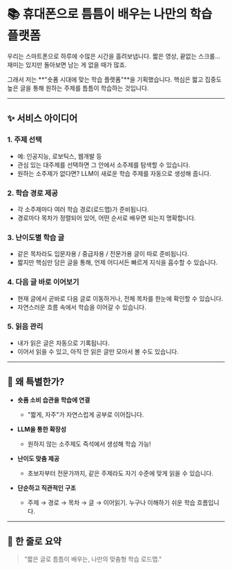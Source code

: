 # 📚 휴대폰으로 틈틈이 배우는 나만의 학습 플랫폼

우리는 스마트폰으로 하루에 수많은 시간을 흘려보냅니다.
짧은 영상, 끝없는 스크롤… 재미는 있지만 돌아보면 남는 게 없을 때가 많죠.

그래서 저는 **"숏폼 시대에 맞는 학습 플랫폼"**을 기획했습니다.
핵심은 짧고 집중도 높은 글을 통해 원하는 주제를 틈틈이 학습하는 것입니다.

---

## ✨ 서비스 아이디어

### 1. 주제 선택

- 예: 인공지능, 로보틱스, 웹개발 등
- 관심 있는 대주제를 선택하면 그 안에서 소주제를 탐색할 수 있습니다.
- 원하는 소주제가 없다면? LLM이 새로운 학습 주제를 자동으로 생성해 줍니다.

### 2. 학습 경로 제공

- 각 소주제마다 여러 학습 경로(로드맵)가 준비됩니다.
- 경로마다 목차가 정렬되어 있어, 어떤 순서로 배우면 되는지 명확합니다.

### 3. 난이도별 학습 글

- 같은 목차라도 입문자용 / 중급자용 / 전문가용 글이 따로 준비됩니다.
- 짧지만 핵심만 담은 글을 통해, 언제 어디서든 빠르게 지식을 흡수할 수 있습니다.

### 4. 다음 글 바로 이어보기

- 현재 글에서 곧바로 다음 글로 이동하거나, 전체 목차를 한눈에 확인할 수 있습니다.
- 자연스러운 흐름 속에서 학습을 이어갈 수 있습니다.

### 5. 읽음 관리

- 내가 읽은 글은 자동으로 기록됩니다.
- 이어서 읽을 수 있고, 아직 안 읽은 글만 모아서 볼 수도 있습니다.

---

## 🎯 왜 특별한가?

- **숏폼 소비 습관을 학습에 연결**

  - "짧게, 자주"가 자연스럽게 공부로 이어집니다.

- **LLM을 통한 확장성**

  - 원하지 않는 소주제도 즉석에서 생성해 학습 가능!

- **난이도 맞춤 제공**

  - 초보자부터 전문가까지, 같은 주제라도 자기 수준에 맞게 읽을 수 있습니다.

- **단순하고 직관적인 구조**
  - 주제 → 경로 → 목차 → 글 → 이어읽기. 누구나 이해하기 쉬운 학습 흐름입니다.

---

## 🌟 한 줄로 요약

> "짧은 글로 틈틈이 배우는, 나만의 맞춤형 학습 로드맵."
